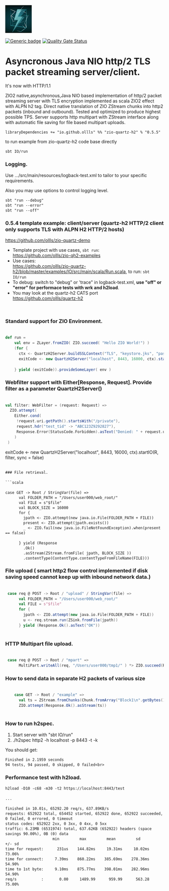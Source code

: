<img src="quartz-h2.jpeg" width="84" title="quartz-h2"/>

[![Generic badge](https://img.shields.io/badge/zio--quartz--h2-0.5.5-blue)](https://repo1.maven.org/maven2/io/github/ollls/zio-quartz-h2_3/0.5.5)
[![Quality Gate Status](https://sonarcloud.io/api/project_badges/measure?project=ollls_zio-quartz-h2&metric=alert_status)](https://sonarcloud.io/summary/new_code?id=ollls_zio-quartz-h2)

# Asyncronous Java NIO **http/2 TLS** packet streaming server/client.
It's now with HTTP/1.1

ZIO2 native,asynchronous,Java NIO based implementation of http/2 packet streaming server with TLS encryption implemented as scala ZIO2 effect with ALPN h2 tag. Direct native translation of ZIO ZStream chunks into http2 packets (inbound and outbound). Tested and optimized to produce highest possible TPS. Server supports http multipart with ZStream interface along with automatic file saving for file based multipart uploads.

``` 
libraryDependencies += "io.github.ollls" %% "zio-quartz-h2" % "0.5.5"
```

to run example from zio-quartz-h2 code base directly

```
sbt IO/run
```

### Logging.

Use .../src/main/resources/logback-test.xml to tailor to your specific requirements.

Also you may use options to control logging level.
```
sbt "run --debug"
sbt "run --error"
sbt "run --off"
```


### 0.5.4 template example: client/server (quartz-h2 HTTP/2 client only supports TLS with ALPN H2 HTTP/2 hosts)<br>
https://github.com/ollls/zio-quartz-demo
* Template project with use cases, `sbt run`:<br>https://github.com/ollls/zio-qh2-examples
* Use cases:<br> https://github.com/ollls/zio-quartz-h2/blob/master/examples/IO/src/main/scala/Run.scala, to run: `sbt IO/run`
* To debug: switch to "debug" or 'trace" in logback-test.xml, **use "off" or "error" for performace tests with wrk and h2load**. 
* You may look at the quartz-h2 CATS port https://github.com/ollls/quartz-h2
<br>

### Standard support for ZIO Environment.

```scala

def run =
    val env = ZLayer.fromZIO( ZIO.succeed( "Hello ZIO World!") )
    (for {
      ctx <- QuartzH2Server.buildSSLContext("TLS", "keystore.jks", "password")
      exitCode <- new QuartzH2Server("localhost", 8443, 16000, ctx).startIO(R, filter, sync = false)

    } yield (exitCode)).provideSomeLayer( env )

```
### Webfilter support with Either[Response, Request]. Provide filter as a parameter QuartzH2Server()
```scala

val filter: WebFilter = (request: Request) =>
  ZIO.attempt(
    Either.cond(
     !request.uri.getPath().startsWith("/private"),
     request.hdr("test_tid" -> "ABC123Z9292827"),
     Response.Error(StatusCode.Forbidden).asText("Denied: " + request.uri.getPath())
    )
 )    
```

exitCode <- new QuartzH2Server("localhost", 8443, 16000, ctx).startIO(R, filter, sync = false)

```

### File retrieval.

```scala 

case GET -> Root / StringVar(file) =>
      val FOLDER_PATH = "/Users/user000/web_root/"
      val FILE = s"$file"
      val BLOCK_SIZE = 16000
      for {
        jpath <- ZIO.attempt(new java.io.File(FOLDER_PATH + FILE))
        present <- ZIO.attempt(jpath.exists())
        _ <- ZIO.fail(new java.io.FileNotFoundException).when(present == false)

      } yield (Response
        .Ok()
        .asStream(ZStream.fromFile( jpath, BLOCK_SIZE ))
        .contentType(ContentType.contentTypeFromFileName(FILE)))

```

### File upload ( smart http2 flow control implemented if disk saving speed cannot keep up with inbound network data.) 

```scala 

 case req @ POST -> Root / "upload" / StringVar(file) =>
      val FOLDER_PATH = "/Users/user000/web_root/"
      val FILE = s"$file"
      for {
        jpath <- ZIO.attempt(new java.io.File(FOLDER_PATH + FILE))
        u <- req.stream.run(ZSink.fromFile(jpath))
      } yield (Response.Ok().asText("OK"))
        
```        
### HTTP Multipart file upload.

```scala

 case req @ POST -> Root / "mpart" =>
      MultiPart.writeAll(req, "/Users/user000/tmp1/" ) *> ZIO.succeed(Response.Ok())

```

### How to send data in separate H2 packets of various size

```scala 

    case GET -> Root / "example" =>
      val ts = ZStream.fromChunks(Chunk.fromArray("Block1\n".getBytes()), Chunk.fromArray("Block22\n".getBytes()))
      ZIO.attempt(Response.Ok().asStream(ts))
      
````      

### How to run h2spec.

1. Start server with "sbt IO/run"<br>
2. ./h2spec http2 -h localhost -p 8443 -t -k<br>

You should get:
```
Finished in 2.1959 seconds
94 tests, 94 passed, 0 skipped, 0 failed<br>
```
### Performance test with h2load.

```
h2load -D10 -c68 -m30 -t2 https://localhost:8443/test

...

finished in 10.01s, 65292.20 req/s, 637.89KB/s
requests: 652922 total, 654452 started, 652922 done, 652922 succeeded, 0 failed, 0 errored, 0 timeout
status codes: 652922 2xx, 0 3xx, 0 4xx, 0 5xx
traffic: 6.23MB (6531974) total, 637.62KB (652922) headers (space savings 90.00%), 0B (0) data
                     min         max         mean         sd        +/- sd
time for request:      231us    144.82ms     19.31ms     10.02ms    73.06%
time for connect:     7.39ms    860.22ms    385.69ms    278.36ms    54.90%
time to 1st byte:     9.10ms    875.77ms    398.01ms    282.96ms    54.90%
req/s           :       0.00     1489.99      959.99      563.28    75.00%


```




